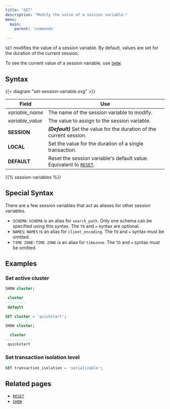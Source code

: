 ```yaml
---
title: "SET"
description: "Modify the value of a session variable."
menu:
  main:
    parent: 'commands'

---
```


`SET` modifies the value of a session variable. By default, values are set for the duration of the current session.

To see the current value of a session variable, use [`SHOW`](../show).

## Syntax

{{< diagram "set-session-variable.svg" >}}

Field                   | Use
------------------------|-----
_variable&lowbar;name_  | The name of the session variable to modify.
_variable&lowbar;value_ | The value to assign to the session variable.
**SESSION**             | **_(Default)_** Set the value for the duration of the current session.
**LOCAL**               | Set the value for the duration of a single transaction.
**DEFAULT**             | Reset the session variable's default value. Equivalent to [`RESET`](../reset).

{{% session-variables %}}

## Special Syntax

There are a few session variables that act as aliases for other session variables.

- `SCHEMA`: `SCHEMA` is an alias for `search_path`. Only one schema can be specified using this syntax. The `TO` and `=` syntax are optional.
- `NAMES`: `NAMES` is an alias for `client_encoding`. The `TO` and `=` syntax must be omitted.
- `TIME ZONE`: `TIME ZONE` is an alias for `timezone`. The `TO` and `=` syntax must be omitted.

## Examples

### Set active cluster

```sql
SHOW cluster;

 cluster
---------
 default

SET cluster = 'quickstart';

SHOW cluster;

  cluster
------------
 quickstart
```

### Set transaction isolation level

```sql
SET transaction_isolation = 'serializable';
```

## Related pages

- [`RESET`](../reset)
- [`SHOW`](../show)
